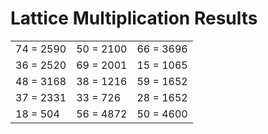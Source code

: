 # Lattice Multiplication Results

|   |   |   |
|---|---|---|
| 74 = 2590 | 50 = 2100 | 66 = 3696 |
| 36 = 2520 | 69 = 2001 | 15 = 1065 |
| 48 = 3168 | 38 = 1216 | 59 = 1652 |
| 37 = 2331 | 33 = 726 | 28 = 1652 |
| 18 = 504 | 56 = 4872 | 50 = 4600 |
